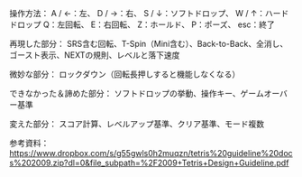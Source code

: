 操作方法：
A / ←：左、 D / →：右、 S / ↓：ソフトドロップ、 W / ↑：ハードドロップ
Q：左回転、 E：右回転、 Z：ホールド、 P：ポーズ、 esc：終了

再現した部分： 
SRS含む回転、T-Spin（Mini含む）、Back-to-Back、全消し、ゴースト表示、NEXTの規則、レベルと落下速度

微妙な部分： 
ロックダウン（回転長押しすると機能しなくなる）

できなかった＆諦めた部分： 
ソフトドロップの挙動、操作キー、ゲームオーバー基準

変えた部分： 
スコア計算、レベルアップ基準、クリア基準、モード複数

参考資料：
https://www.dropbox.com/s/g55gwls0h2muqzn/tetris%20guideline%20docs%202009.zip?dl=0&file_subpath=%2F2009+Tetris+Design+Guideline.pdf
